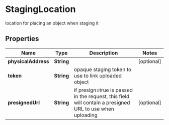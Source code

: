

# StagingLocation

location for placing an object when staging it

## Properties

| Name | Type | Description | Notes |
|------------ | ------------- | ------------- | -------------|
|**physicalAddress** | **String** |  |  [optional] |
|**token** | **String** | opaque staging token to use to link uploaded object |  |
|**presignedUrl** | **String** | if presign&#x3D;true is passed in the request, this field will contain a presigned URL to use when uploading |  [optional] |



